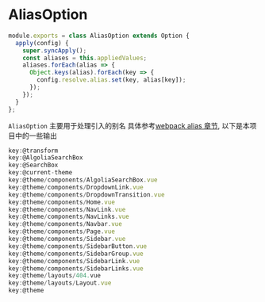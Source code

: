 # AliasOption

```js
module.exports = class AliasOption extends Option {
  apply(config) {
    super.syncApply();
    const aliases = this.appliedValues;
    aliases.forEach(alias => {
      Object.keys(alias).forEach(key => {
        config.resolve.alias.set(key, alias[key]);
      });
    });
  }
};
```

`AliasOption` 主要用于处理引入的别名 具体参考[webpack alias 章节](https://webpack.docschina.org/configuration/resolve/#resolve-alias), 以下是本项目中的一些输出

```js
key:@transform
key:@AlgoliaSearchBox
key:@SearchBox
key:@current-theme
key:@theme/components/AlgoliaSearchBox.vue
key:@theme/components/DropdownLink.vue
key:@theme/components/DropdownTransition.vue
key:@theme/components/Home.vue
key:@theme/components/NavLink.vue
key:@theme/components/NavLinks.vue
key:@theme/components/Navbar.vue
key:@theme/components/Page.vue
key:@theme/components/Sidebar.vue
key:@theme/components/SidebarButton.vue
key:@theme/components/SidebarGroup.vue
key:@theme/components/SidebarLink.vue
key:@theme/components/SidebarLinks.vue
key:@theme/layouts/404.vue
key:@theme/layouts/Layout.vue
key:@theme
```
